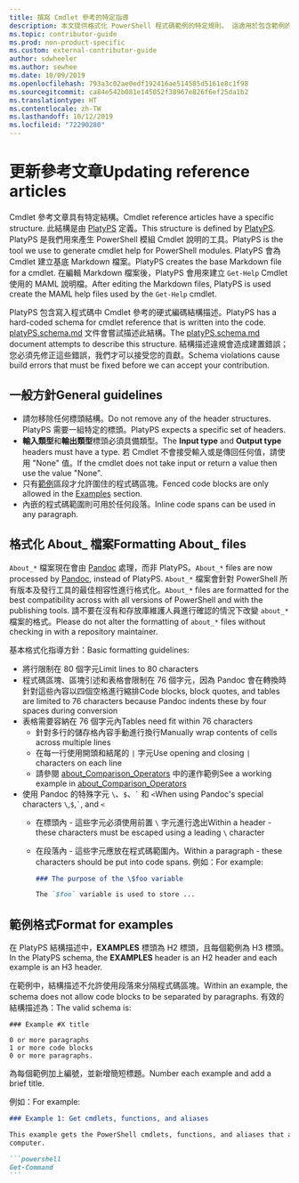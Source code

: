 ```yaml
---
title: 撰寫 Cmdlet 參考的特定指導
description: 本文提供格式化 PowerShell 程式碼範例的特定規則。 這適用於包含範例的概念文章，以及 Cmdlet 參考。
ms.topic: contributor-guide
ms.prod: non-product-specific
ms.custom: external-contributor-guide
author: sdwheeler
ms.author: sewhee
ms.date: 10/09/2019
ms.openlocfilehash: 793a3c02ae0edf192416ae514585d5161e8c1f98
ms.sourcegitcommit: ca84e542b081e145052f38967e826f6ef25da1b2
ms.translationtype: HT
ms.contentlocale: zh-TW
ms.lasthandoff: 10/12/2019
ms.locfileid: "72290280"
---
```

# <a name="updating-reference-articles"></a><span data-ttu-id="f3c80-104">更新參考文章</span><span class="sxs-lookup"><span data-stu-id="f3c80-104">Updating reference articles</span></span>

<span data-ttu-id="f3c80-105">Cmdlet 參考文章具有特定結構。</span><span class="sxs-lookup"><span data-stu-id="f3c80-105">Cmdlet reference articles have a specific structure.</span></span> <span data-ttu-id="f3c80-106">此結構是由 [PlatyPS][] 定義。</span><span class="sxs-lookup"><span data-stu-id="f3c80-106">This structure is defined by [PlatyPS][].</span></span>
<span data-ttu-id="f3c80-107">PlatyPS 是我們用來產生 PowerShell 模組 Cmdlet 說明的工具。</span><span class="sxs-lookup"><span data-stu-id="f3c80-107">PlatyPS is the tool we use to generate cmdlet help for PowerShell modules.</span></span> <span data-ttu-id="f3c80-108">PlatyPS 會為 Cmdlet 建立基底 Markdown 檔案。</span><span class="sxs-lookup"><span data-stu-id="f3c80-108">PlatyPS creates the base Markdown file for a cmdlet.</span></span> <span data-ttu-id="f3c80-109">在編輯 Markdown 檔案後，PlatyPS 會用來建立 `Get-Help` Cmdlet 使用的 MAML 說明檔。</span><span class="sxs-lookup"><span data-stu-id="f3c80-109">After editing the Markdown files, PlatyPS is used create the MAML help files used by the `Get-Help` cmdlet.</span></span>

<span data-ttu-id="f3c80-110">PlatyPS 包含寫入程式碼中 Cmdlet 參考的硬式編碼結構描述。</span><span class="sxs-lookup"><span data-stu-id="f3c80-110">PlatyPS has a hard-coded schema for cmdlet reference that is written into the code.</span></span> <span data-ttu-id="f3c80-111">[platyPS.schema.md][] 文件會嘗試描述此結構。</span><span class="sxs-lookup"><span data-stu-id="f3c80-111">The [platyPS.schema.md][] document attempts to describe this structure.</span></span> <span data-ttu-id="f3c80-112">結構描述違規會造成建置錯誤；您必須先修正這些錯誤，我們才可以接受您的貢獻。</span><span class="sxs-lookup"><span data-stu-id="f3c80-112">Schema violations cause build errors that must be fixed before we can accept your contribution.</span></span>

## <a name="general-guidelines"></a><span data-ttu-id="f3c80-113">一般方針</span><span class="sxs-lookup"><span data-stu-id="f3c80-113">General guidelines</span></span>

- <span data-ttu-id="f3c80-114">請勿移除任何標頭結構。</span><span class="sxs-lookup"><span data-stu-id="f3c80-114">Do not remove any of the header structures.</span></span> <span data-ttu-id="f3c80-115">PlatyPS 需要一組特定的標頭。</span><span class="sxs-lookup"><span data-stu-id="f3c80-115">PlatyPS expects a specific set of headers.</span></span>
- <span data-ttu-id="f3c80-116">**輸入類型**和**輸出類型**標頭必須具備類型。</span><span class="sxs-lookup"><span data-stu-id="f3c80-116">The **Input type** and **Output type** headers must have a type.</span></span> <span data-ttu-id="f3c80-117">若 Cmdlet 不會接受輸入或是傳回任何值，請使用 "None" 值。</span><span class="sxs-lookup"><span data-stu-id="f3c80-117">If the cmdlet does not take input or return a value then use the value "None".</span></span>
- <span data-ttu-id="f3c80-118">只有[範例](#format-for-examples)區段才允許圍住的程式碼區塊。</span><span class="sxs-lookup"><span data-stu-id="f3c80-118">Fenced code blocks are only allowed in the [Examples](#format-for-examples) section.</span></span>
- <span data-ttu-id="f3c80-119">內嵌的程式碼範圍則可用於任何段落。</span><span class="sxs-lookup"><span data-stu-id="f3c80-119">Inline code spans can be used in any paragraph.</span></span>

## <a name="formatting-about_-files"></a><span data-ttu-id="f3c80-120">格式化 About_ 檔案</span><span class="sxs-lookup"><span data-stu-id="f3c80-120">Formatting About_ files</span></span>

<span data-ttu-id="f3c80-121">`About_*` 檔案現在會由 [Pandoc][] 處理，而非 PlatyPS。</span><span class="sxs-lookup"><span data-stu-id="f3c80-121">`About_*` files are now processed by [Pandoc][], instead of PlatyPS.</span></span> <span data-ttu-id="f3c80-122">`About_*` 檔案會針對 PowerShell 所有版本及發行工具的最佳相容性進行格式化。</span><span class="sxs-lookup"><span data-stu-id="f3c80-122">`About_*` files are formatted for the best compatibility across with all versions of PowerShell and with the publishing tools.</span></span>
<span data-ttu-id="f3c80-123">請不要在沒有和存放庫維護人員進行確認的情況下改變 `about_*` 檔案的格式。</span><span class="sxs-lookup"><span data-stu-id="f3c80-123">Please do not alter the formatting of `about_*` files without checking in with a repository maintainer.</span></span>

<span data-ttu-id="f3c80-124">基本格式化指導方針：</span><span class="sxs-lookup"><span data-stu-id="f3c80-124">Basic formatting guidelines:</span></span>

- <span data-ttu-id="f3c80-125">將行限制在 80 個字元</span><span class="sxs-lookup"><span data-stu-id="f3c80-125">Limit lines to 80 characters</span></span>
- <span data-ttu-id="f3c80-126">程式碼區塊、區塊引述和表格會限制在 76 個字元，因為 Pandoc 會在轉換時針對這些內容以四個空格進行縮排</span><span class="sxs-lookup"><span data-stu-id="f3c80-126">Code blocks, block quotes, and tables are limited to 76 characters because Pandoc indents these by four spaces during conversion</span></span>
- <span data-ttu-id="f3c80-127">表格需要容納在 76 個字元內</span><span class="sxs-lookup"><span data-stu-id="f3c80-127">Tables need fit within 76 characters</span></span>
  - <span data-ttu-id="f3c80-128">針對多行的儲存格內容手動進行換行</span><span class="sxs-lookup"><span data-stu-id="f3c80-128">Manually wrap contents of cells across multiple lines</span></span>
  - <span data-ttu-id="f3c80-129">在每一行使用開頭和結尾的 `|` 字元</span><span class="sxs-lookup"><span data-stu-id="f3c80-129">Use opening and closing `|` characters on each line</span></span>
  - <span data-ttu-id="f3c80-130">請參閱 [about_Comparison_Operators][about-example] 中的運作範例</span><span class="sxs-lookup"><span data-stu-id="f3c80-130">See a working example in [about_Comparison_Operators][about-example]</span></span>
- <span data-ttu-id="f3c80-131">使用 Pandoc 的特殊字元 `\`、`$`、`` ` `` 和 `<`</span><span class="sxs-lookup"><span data-stu-id="f3c80-131">When using Pandoc's special characters `\`,`$`,`` ` ``, and `<`</span></span>
  - <span data-ttu-id="f3c80-132">在標頭內 - 這些字元必須使用前置 `\` 字元進行逸出</span><span class="sxs-lookup"><span data-stu-id="f3c80-132">Within a header - these characters must be escaped using a leading `\` character</span></span>
  - <span data-ttu-id="f3c80-133">在段落內 - 這些字元應放在程式碼範圍內。</span><span class="sxs-lookup"><span data-stu-id="f3c80-133">Within a paragraph - these characters should be put into code spans.</span></span> <span data-ttu-id="f3c80-134">例如：</span><span class="sxs-lookup"><span data-stu-id="f3c80-134">For example:</span></span>

    ~~~markdown
    ### The purpose of the \$foo variable

    The `$foo` variable is used to store ...
    ~~~

## <a name="format-for-examples"></a><span data-ttu-id="f3c80-135">範例格式</span><span class="sxs-lookup"><span data-stu-id="f3c80-135">Format for examples</span></span>

<span data-ttu-id="f3c80-136">在 PlatyPS 結構描述中，**EXAMPLES** 標頭為 H2 標頭，且每個範例為 H3 標頭。</span><span class="sxs-lookup"><span data-stu-id="f3c80-136">In the PlatyPS schema, the **EXAMPLES** header is an H2 header and each example is an H3 header.</span></span>

<span data-ttu-id="f3c80-137">在範例中，結構描述不允許使用段落來分隔程式碼區塊。</span><span class="sxs-lookup"><span data-stu-id="f3c80-137">Within an example, the schema does not allow code blocks to be separated by paragraphs.</span></span> <span data-ttu-id="f3c80-138">有效的結構描述為：</span><span class="sxs-lookup"><span data-stu-id="f3c80-138">The valid schema is:</span></span>

```
### Example #X title

0 or more paragraphs
1 or more code blocks
0 or more paragraphs.
```

<span data-ttu-id="f3c80-139">為每個範例加上編號，並新增簡短標題。</span><span class="sxs-lookup"><span data-stu-id="f3c80-139">Number each example and add a brief title.</span></span>

<span data-ttu-id="f3c80-140">例如：</span><span class="sxs-lookup"><span data-stu-id="f3c80-140">For example:</span></span>

~~~markdown
### Example 1: Get cmdlets, functions, and aliases

This example gets the PowerShell cmdlets, functions, and aliases that are installed on the
computer.

```powershell
Get-Command
```
~~~


[PlatyPS]: https://github.com/powershell/platyps
[platyPS.schema.md]: https://github.com/PowerShell/platyPS/blob/master/platyPS.schema.md
[issue1806]: https://github.com/PowerShell/PowerShell-Docs/issues/1806
[about-example]: https://github.com/MicrosoftDocs/PowerShell-Docs/blob/staging/reference/6/Microsoft.PowerShell.Core/About/about_Comparison_Operators.md
[Pandoc]: https://pandoc.org